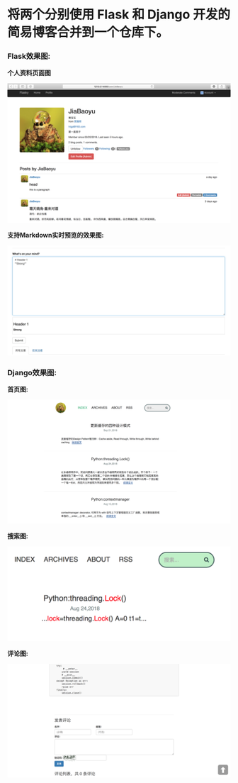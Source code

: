 # 将两个分别使用 Flask 和 Django 开发的简易博客合并到一个仓库下。

### Flask效果图: 
**个人资料页面图**

![效果图1](./Flask/fig.png)

**支持Markdown实时预览的效果图:**

![效果图2](./Flask/fig2.jpg)



### Django效果图: 

**首页图:**

![首页图](./Django/blog.png)

**搜索图:**

![搜索图](./Django/search.png)

**评论图:**

![评论图](./Django/comment.png)
